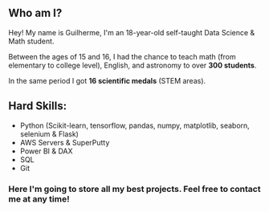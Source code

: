 ## Who am I?

Hey! My name is Guilherme, I'm an 18-year-old self-taught Data Science & Math student.

Between the ages of 15 and 16, I had the chance to teach math (from elementary to college level), English, and astronomy to over **300 students**.

In the same period I got **16 scientific medals** (STEM areas).

## Hard Skills:

- Python (Scikit-learn, tensorflow, pandas, numpy, matplotlib, seaborn, selenium & Flask)
- AWS Servers & SuperPutty
- Power BI & DAX
- SQL
- Git

### Here I'm going to store all my best projects. Feel free to contact me at any time!
